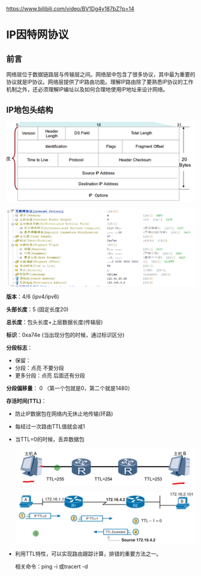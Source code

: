  https://www.bilibili.com/video/BV1Dg4y187bZ?p=14 

# IP因特网协议

## 前言

网络层位于数据链路层与传输层之间。网络层中包含了很多协议，其中最为重要的协议就是IP协议。网络层提供了IP路由功能。理解IP路由除了要熟悉IP协议的工作机制之外，还必须理解IP编址以及如何合理地使用IP地址来设计网络。

## IP地包头结构

![1595508511926](IP.assets/1595508511926.png)

![1595508323654](IP.assets/1595508323654.png)

**版本**：4/6	(ipv4/ipv6)

**头部长度**：5	(固定长度20)

**总长度**：包头长度+上层数据长度(传输层)

**标识**：0xa74e	(当出现分包的时候，通过标识区分)

**分段标志**：

* 保留：
* 分段：点亮 不要分段
* 更多分段：点亮 后面还有分段

**分段偏移量**： 0    （第一个包就是0，第二个就是1480）

**存活时间(TTL)**：

* 防止IP数据包在网络内无休止地传输(环路)

* 每经过一次路由TTL值就会减1

* 当TTL=0的时候，丢弃数据包

  ![1595521062649](IP.assets/1595521062649.png)

  ![1595521132690](IP.assets/1595521132690.png)

* 利用TTL特性，可以实现路由跟踪计算，排错的重要方法之一。

  相关命令：ping -i 或tracert -d

  